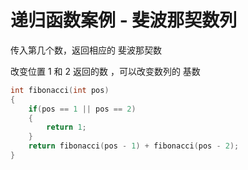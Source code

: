 # 递归函数案例 - 斐波那契数列


传入第几个数，返回相应的 斐波那契数

改变位置 1  和 2 返回的数 ，可以改变数列的 基数
```c
int fibonacci(int pos)
{
    if(pos == 1 || pos == 2)
    {
        return 1;
    }
    return fibonacci(pos - 1) + fibonacci(pos - 2);
}
```